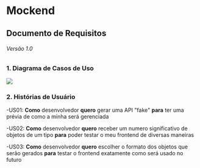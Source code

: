 #  Mockend
## Documento de Requisitos
###### Versão 1.0

### 1. Diagrama de Casos de Uso
<img src="https://github.com/felipelagares/software-design-2021/blob/main/mockfreend/images/Diagrama_de_Caso_de_Uso.png">

### 2. Histórias de Usuário
-US01: __Como__ desenvolvedor __quero__ gerar uma API "fake" __para__ ter uma prévia de como a minha será gerenciada

-US02: __Como__ desenvolvedor __quero__ receber um numero significativo de objetos de um tipo __para__ poder testar o meu frontend de diversas maneiras

-US03: __Como__ desenvolvedor __quero__ escolher o formato dos objetos que serão gerados __para__ testar o frontend exatamente como será usado no futuro
